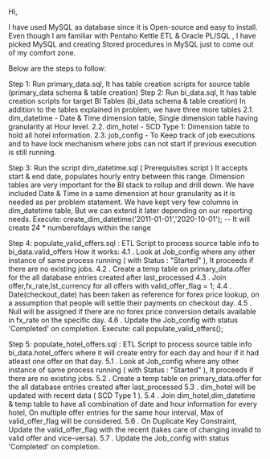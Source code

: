 Hi,

I have used MySQL as database since it is Open-source and easy to install. Even though I am familiar with Pentaho Kettle ETL & Oracle PL/SQL , I have
picked MySQL and creating Stored procedures in MySQL just to come out of my comfort zone.

Below are the steps to follow:

Step 1: Run primary_data.sql, It has table creation scripts for source table (primary_data schema & table creation)
Step 2: Run bi_data.sql, It has table creation scripts for target BI Tables  (bi_data schema & table creation)
In addition to the tables explained in problem, we have three more tables
2.1. dim_datetime - Date & Time dimension table, Single dimension table having granularity at Hour level.
2.2. dim_hotel - SCD Type 1: Dimension table to hold all hotel information.
2.3. job_config - To Keep track of job executions and to have lock mechanism where jobs can not start if previous execution is still running.

Step 3:  Run the script dim_datetime.sql  ( Prerequisites script )
     It accepts start & end date, populates hourly entry between this range. Dimension tables are very important for the BI stack to rollup and drill down. We have included Date & Time in a same dimension at hour granularity as it is needed as per problem statement. We have kept very few columns in dim_datetime table, But we can extend it later depending on our reporting needs.
Execute: create_dim_datetime('2011-01-01','2020-10-01');  -- It will create 24 * numberofdays within the range

Step 4: populate_valid_offers.sql :  ETL Script to process source table info to bi_data.valid_offers
How it works:
4.1 . Look at Job_config where any other instance of same process running ( with Status : "Started" ), It proceeds if there are no existing jobs.
4.2 . Create a temp table on primary_data.offer for the all database entries created after last_processed
4.3 . Join offer,fx_rate,lst_currency for all offers with valid_offer_flag = 1;
4.4 . Date(checkout_date) has been taken as reference for forex price lookup, on a assumption that people will settle their payments on checkout day.
4.5 . Null will be assigned if there are no forex price conversion details available in fx_rate on the specific day.
4.6 . Update the Job_config with status 'Completed' on completion.
Execute: call populate_valid_offers();

Step 5: populate_hotel_offers.sql : ETL Script to process source table info bi_data.hotel_offers where it will create entry for each day and hour if it had atleast one offer on that day.
5.1 . Look at Job_config where any other instance of same process running ( with Status : "Started" ), It proceeds if there are  no existing jobs.
5.2 . Create a temp table on primary_data.offer for the all database entries created after last_processed
5.3 . dim_hotel will be updated with recent data ( SCD Type 1 ).
5.4 . Join dim_hotel,dim_datetime & temp table to have all combination of date and hour information for every hotel, On multiple offer entries for the same hour interval, Max of valid_offer_flag will be considered.
5.6 . On Duplicate Key Constraint, Update the valid_offer_flag with the recent (takes care of changing invalid to valid offer and vice-versa).
5.7 . Update the Job_config with status 'Completed'  on completion.
